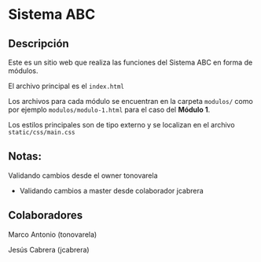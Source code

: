 # Sistema ABC

## Descripción

Este es un sitio web que realiza las funciones del Sistema ABC en forma de módulos.

El archivo principal es el `index.html`

Los archivos para cada módulo se encuentran en la carpeta `modulos/` como por ejemplo `modulos/modulo-1.html` para el caso del **Módulo 1**.

Los estilos principales son de tipo externo y se localizan en el archivo `static/css/main.css`

## Notas:
  Validando cambios desde el owner tonovarela
  - Validando cambios a master desde colaborador jcabrera
## Colaboradores
Marco Antonio (tonovarela)

Jesús Cabrera (jcabrera)


